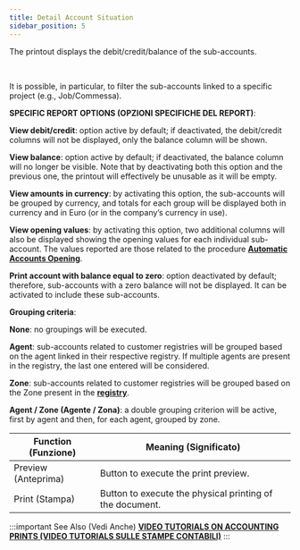 ```yaml
---
title: Detail Account Situation
sidebar_position: 5
---
```


The printout displays the debit/credit/balance of the sub-accounts.

 

It is possible, in particular, to filter the sub-accounts linked to a specific project (e.g., Job/Commessa).

**SPECIFIC REPORT OPTIONS (OPZIONI SPECIFICHE DEL REPORT)**:

**View debit/credit**: option active by default; if deactivated, the debit/credit columns will not be displayed, only the balance column will be shown.

**View balance**: option active by default; if deactivated, the balance column will no longer be visible. Note that by deactivating both this option and the previous one, the printout will effectively be unusable as it will be empty.

**View amounts in currency**: by activating this option, the sub-accounts will be grouped by currency, and totals for each group will be displayed both in currency and in Euro (or in the company’s currency in use).

**View opening values**: by activating this option, two additional columns will also be displayed showing the opening values for each individual sub-account. The values reported are those related to the procedure **[Automatic Accounts Opening](/docs/finance-area/ledger-records/records/automatic-accounts-opening/search)**.

**Print account with balance equal to zero**: option deactivated by default; therefore, sub-accounts with a zero balance will not be displayed. It can be activated to include these sub-accounts.

**Grouping criteria**:

**None**: no groupings will be executed.

**Agent**: sub-accounts related to customer registries will be grouped based on the agent linked in their respective registry. If multiple agents are present in the registry, the last one entered will be considered.

**Zone**: sub-accounts related to customer registries will be grouped based on the Zone present in the **[registry](/docs/erp-home/registers/contacts/create-new-contact/accounting-data/customer-vendors-data/delivery)**.

**Agent / Zone (Agente / Zona)**: a double grouping criterion will be active, first by agent and then, for each agent, grouped by zone.



| Function (Funzione) | Meaning (Significato) |
| --- | --- |
| Preview (Anteprima) | Button to execute the print preview. |
| Print (Stampa) | Button to execute the physical printing of the document. |


:::important See Also (Vedi Anche)
[**VIDEO TUTORIALS ON ACCOUNTING PRINTS (VIDEO TUTORIALS SULLE STAMPE CONTABILI)**](/docs/video/finance/intro.md)
:::